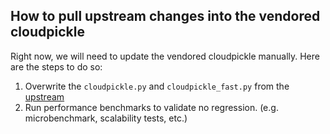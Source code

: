 
## How to pull upstream changes into the vendored cloudpickle

Right now, we will need to update the vendored cloudpickle manually. Here are the steps to do so:
1. Overwrite the `cloudpickle.py` and `cloudpickle_fast.py` from the [upstream](https://github.com/cloudpipe/cloudpickle)
2. Run performance benchmarks to validate no regression. (e.g. microbenchmark, scalability tests, etc.)
